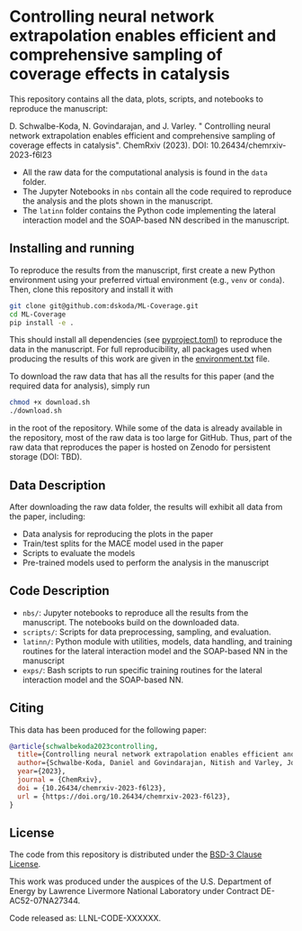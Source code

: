 # Controlling neural network extrapolation enables efficient and comprehensive sampling of coverage effects in catalysis

This repository contains all the data, plots, scripts, and notebooks to reproduce the manuscript:

D. Schwalbe-Koda, N. Govindarajan, and J. Varley. " Controlling neural network extrapolation enables efficient and comprehensive sampling of coverage effects in catalysis". ChemRxiv (2023). DOI: 10.26434/chemrxiv-2023-f6l23

- All the raw data for the computational analysis is found in the `data` folder.
- The Jupyter Notebooks in `nbs` contain all the code required to reproduce the analysis and the plots shown in the manuscript.
- The `latinn` folder contains the Python code implementing the lateral interaction model and the SOAP-based NN described in the manuscript.

## Installing and running

To reproduce the results from the manuscript, first create a new Python environment using your preferred virtual environment (e.g., `venv` or `conda`).
Then, clone this repository and install it with

```bash
git clone git@github.com:dskoda/ML-Coverage.git
cd ML-Coverage
pip install -e .
```

This should install all dependencies (see [pyproject.toml](pyproject.toml)) to reproduce the data in the manuscript.
For full reproducibility, all packages used when producing the results of this work are given in the [environment.txt](environment.txt) file.

To download the raw data that has all the results for this paper (and the required data for analysis), simply run

```bash
chmod +x download.sh
./download.sh
```

in the root of the repository.
While some of the data is already available in the repository, most of the raw data is too large for GitHub.
Thus, part of the raw data that reproduces the paper is hosted on Zenodo for persistent storage (DOI: TBD).

## Data Description

After downloading the raw data folder, the results will exhibit all data from the paper, including:

- Data analysis for reproducing the plots in the paper
- Train/test splits for the MACE model used in the paper
- Scripts to evaluate the models
- Pre-trained models used to perform the analysis in the manuscript

## Code Description

- `nbs/`: Jupyter notebooks to reproduce all the results from the manuscript. The notebooks build on the downloaded data.
- `scripts/`: Scripts for data preprocessing, sampling, and evaluation.
- `latinn/`: Python module with utilities, models, data handling, and training routines for the lateral interaction model and the SOAP-based NN in the manuscript
- `exps/`: Bash scripts to run specific training routines for the lateral interaction model and the SOAP-based NN.

## Citing

This data has been produced for the following paper:

```bibtex
@article{schwalbekoda2023controlling,
  title={Controlling neural network extrapolation enables efficient and comprehensive sampling of coverage effects in catalysis},
  author={Schwalbe-Koda, Daniel and Govindarajan, Nitish and Varley, Joel},
  year={2023},
  journal = {ChemRxiv},
  doi = {10.26434/chemrxiv-2023-f6l23},
  url = {https://doi.org/10.26434/chemrxiv-2023-f6l23},
}
```

## License

The code from this repository is distributed under the [BSD-3 Clause License](LICENSE.md).

This work was produced under the auspices of the U.S. Department of Energy by Lawrence Livermore National Laboratory under Contract DE-AC52-07NA27344.

Code released as: LLNL-CODE-XXXXXX.

